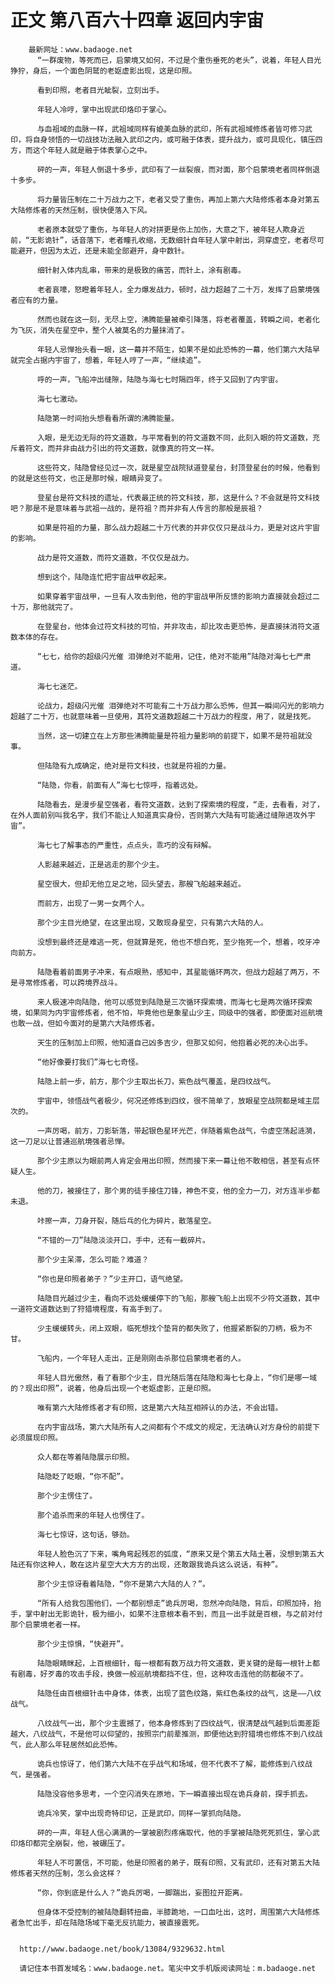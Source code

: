 # 正文 第八百六十四章 返回内宇宙
        最新网址：www.badaoge.net
          “一群废物，等死而已，启蒙境又如何，不过是个重伤垂死的老头”，说着，年轻人目光狰狞，身后，一个面色阴鹫的老妪虚影出现，这是印照。
      
          看到印照，老者目光眦裂，立刻出手。
      
          年轻人冷哼，掌中出现武印烙印于掌心。
      
          与血祖域的血脉一样，武祖域同样有媲美血脉的武印，所有武祖域修炼者皆可修习武印，将自身领悟的一切战技功法融入武印之内，或可融于体表，提升战力，或可具现化，镇压四方，而这个年轻人就是融于体表掌心之中。
      
          砰的一声，年轻人倒退十多步，武印有了一丝裂痕，而对面，那个启蒙境老者同样倒退十多步。
      
          将力量皆压制在二十万战力之下，老者又受了重伤，再加上第六大陆修炼者本身对第五大陆修炼者的天然压制，很快便落入下风。
      
          老者原本就受了重伤，与年轻人的对拼更是伤上加伤，大意之下，被年轻人欺身近前，“无影诡针”，话音落下，老者瞳孔收缩，无数细针自年轻人掌中射出，洞穿虚空，老者尽可能避开，但因为太近，还是未能全部避开，身中数针。
      
          细针射入体内乱串，带来的是极致的痛苦，而针上，涂有剧毒。
      
          老者哀嚎，怒瞪着年轻人，全力爆发战力，顿时，战力超越了二十万，发挥了启蒙境强者应有的力量。
      
          然而也就在这一刻，无尽上空，沸腾能量被牵引降落，将老者覆盖，转瞬之间，老者化为飞灰，消失在星空中，整个人被莫名的力量抹消了。
      
          年轻人忌惮抬头看一眼，这一幕并不陌生，如果不是如此恐怖的一幕，他们第六大陆早就完全占据内宇宙了，想着，年轻人哼了一声，“继续追”。
      
          呼的一声，飞船冲出缝隙，陆隐与海七七时隔四年，终于又回到了内宇宙。
      
          海七七激动。
      
          陆隐第一时间抬头想看看所谓的沸腾能量。
      
          入眼，是无边无际的符文道数，与平常看到的符文道数不同，此刻入眼的符文道数，充斥着符文，而并非由战力引出的符文道数，就像真的符文一样。
      
          这些符文，陆隐曾经见过一次，就是星空战院狱道登星台，封顶登星台的时候，他看到的就是这些符文，也正是那时候，眼睛异变了。
      
          登星台是符文科技的遗址，代表最正统的符文科技，那，这是什么？不会就是符文科技吧？那是不是意味着与武祖一战的，是符祖？而并非有人传言的那般是辰祖？
      
          如果是符祖的力量，那么战力超越二十万代表的并非仅仅只是战斗力，更是对这片宇宙的影响。
      
          战力是符文道数，而符文道数，不仅仅是战力。
      
          想到这个，陆隐连忙把宇宙战甲收起来。
      
          如果穿着宇宙战甲，一旦有人攻击到他，他的宇宙战甲所反馈的影响力直接就会超过二十万，那他就完了。
      
          在登星台，他体会过符文科技的可怕，并非攻击，却比攻击更恐怖，是直接抹消符文道数本体的存在。
      
          “七七，给你的超级闪光催 泪弹绝对不能用，记住，绝对不能用”陆隐对海七七严肃道。
      
          海七七迷茫。
      
          论战力，超级闪光催 泪弹绝对不可能有二十万战力那么恐怖，但其一瞬间闪光的影响力超越了二十万，也就意味着一旦使用，其符文道数超越二十万战力的程度，用了，就是找死。
      
          当然，这一切建立在上方那些沸腾能量是符祖力量影响的前提下，如果不是符祖就没事。
      
          但陆隐有九成确定，绝对是符文科技，也就是符祖的力量。
      
          “陆隐，你看，前面有人”海七七惊呼，指着远处。
      
          陆隐看去，是漫步星空强者，看符文道数，达到了探索境的程度，“走，去看看，对了，在外人面前别叫我名字，我们不能让人知道真实身份，否则第六大陆有可能通过缝隙进攻外宇宙”。
      
          海七七了解事态的严重性，点点头，乖巧的没有辩解。
      
          人影越来越近，正是逃走的那个少主。
      
          星空很大，但却无他立足之地，回头望去，那艘飞船越来越近。
      
          而前方，出现了一男一女两个人。
      
          那个少主目光绝望，在这里出现，又敢现身星空，只有第六大陆的人。
      
          没想到最终还是难逃一死，但就算是死，他也不想白死，至少拖死一个，想着，咬牙冲向前方。
      
          陆隐看着前面男子冲来，有点眼熟，感知中，其星能循环两次，但战力超越了两万，不是寻常修炼者，可以跨境界战斗。
      
          来人极速冲向陆隐，他可以感觉到陆隐是三次循环探索境，而海七七是两次循环探索境，如果同为内宇宙修炼者，他不怕，毕竟他也是象星山少主，同级中的强者，即便面对巡航境也敢一战，但如今面对的是第六大陆修炼者。
      
          天生的压制加上印照，他知道自己凶多吉少，但那又如何，他抱着必死的决心出手。
      
          “他好像要打我们”海七七奇怪。
      
          陆隐上前一步，前方，那个少主取出长刀，紫色战气覆盖，是四纹战气。
      
          宇宙中，领悟战气者极少，何况还修炼到四纹，很不简单了，放眼星空战院都是域主层次的。
      
          一声厉喝，前方，刀影斩落，带起银色星环光芒，伴随着紫色战气，令虚空荡起涟漪，这一刀足以让普通巡航境强者忌惮。
      
          那个少主原以为眼前两人肯定会用出印照，然而接下来一幕让他不敢相信，甚至有点怀疑人生。
      
          他的刀，被接住了，那个男的徒手接住刀锋，神色不变，他的全力一刀，对方连半步都未退。
      
          咔擦一声，刀身开裂，随后乓的化为碎片，散落星空。
      
          “不错的一刀”陆隐淡淡开口，手中，还有一截碎片。
      
          那个少主呆滞，怎么可能？难道？
      
          “你也是印照者弟子？”少主开口，语气绝望。
      
          陆隐目光越过少主，看向不远处缓缓停下的飞船，那艘飞船上出现不少符文道数，其中一道符文道数达到了狩猎境程度，有高手到了。
      
          少主缓缓转头，闭上双眼，临死想找个垫背的都失败了，他握紧断裂的刀柄，极为不甘。
      
          飞船内，一个年轻人走出，正是刚刚击杀那位启蒙境老者的人。
      
          年轻人目光傲然，看了看那个少主，目光随后落在陆隐和海七七身上，“你们是哪一域的？现出印照”，说着，他身后出现一个老妪虚影，正是印照。
      
          唯有第六大陆修炼者才有印照，这是第六大陆互相辨认的办法，不会出错。
      
          在内宇宙战场，第六大陆所有人之间都有个不成文的规定，无法确认对方身份的前提下必须展现印照。
      
          众人都在等着陆隐展示印照。
      
          陆隐眨了眨眼，“你不配”。
      
          那个少主愣住了。
      
          那个追杀而来的年轻人也愣住了。
      
          海七七惊讶，这句话，够劲。
      
          年轻人脸色沉了下来，嘴角弯起残忍的弧度，“原来又是个第五大陆土著，没想到第五大陆还有你这种人，敢在这片星空大大方方的出现，还敢跟我诡兵这么说话，有种”。
      
          那个少主惊讶看着陆隐，“你不是第六大陆的人？”。
      
          “所有人给我包围他们，一个都别想走”诡兵厉喝，忽然冲向陆隐，背后，印照加持，抬手，掌中射出无影诡针，极为细小，如果不注意根本看不到，而且一出手就是百根，与之前对付那个启蒙境老者一样。
      
          那个少主惊惧，“快避开”。
      
          陆隐眼睛眯起，上百根细针，每一根都有数万战力符文道数，更关键的是每一根针上都有剧毒，好歹毒的攻击手段，换做一般巡航境都挡不住，但，这种攻击连他的防都破不了。
      
          陆隐任由百根细针击中身体，体表，出现了蓝色纹路，紫红色条纹的战气，这是——八纹战气。
      
          八纹战气一出，那个少主震撼了，他本身修炼到了四纹战气，很清楚战气越到后面差距越大，八纹战气，不是他可以仰望的，按照宗门前辈推测，即便他达到狩猎境也修炼不到八纹战气，此人那么年轻居然如此恐怖。
      
          诡兵也惊讶了，他们第六大陆不在乎战气和场域，但不代表不了解，能修炼到八纹战气，是强者。
      
          陆隐没容他多思考，一个空闪消失在原地，下一瞬直接出现在诡兵身前，探手抓去。
      
          诡兵冷笑，掌中出现奇特印记，正是武印，同样一掌抓向陆隐。
      
          砰的一声，年轻人信心满满的一掌被剧烈疼痛取代，他的手掌被陆隐死死抓住，掌心武印烙印都完全崩裂，他，被碾压了。
      
          年轻人不可置信，不可能，他是印照者的弟子，既有印照，又有武印，还有对第五大陆修炼者天然的压制，怎么会这样？
      
          “你，你到底是什么人？”诡兵厉喝，一脚踹出，妄图拉开距离。
      
          但身体不受控制的被陆隐翻转扭曲，半膝跪地，一口血吐出，这时，周围第六大陆修炼者急忙出手，却在陆隐场域下毫无反抗能力，被直接震死。
      
      
      http://www.badaoge.net/book/13084/9329632.html
      
      请记住本书首发域名：www.badaoge.net。笔尖中文手机版阅读网址：m.badaoge.net
